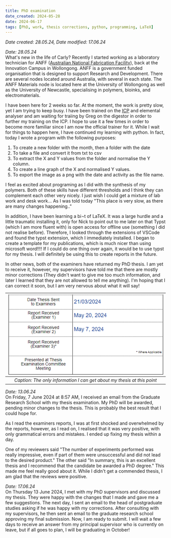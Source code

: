 ```yaml
---
title: PhD examination
date_created: 2024-05-28
date: 2024-06-17
tags: [PhD, work, thesis corrections, python, programming, LaTeX]
---
```

*Date created: 28.05.24, 
Date modified: 17.06.24* 

*Date: 28.05.24* <br/>
What's new in the life of Carly? Recently I started working as a laboratory technician for ANFF ([Australian National Fabrication Facility](https://anff.org.au)), back at the Innovation Campus in Wollongong. ANFF is a government funded organisation that is designed to support Research and Development. There are several nodes located around Australia, with several in each state. The ANFF Materials node is located here at the University of Wollongong as well as the University of Newcastle, specialising in polymers, bioinks, and electromaterials.

I have been here for 2 weeks so far. At the moment, the work is pretty slow, yet I am trying to keep busy. I have been trained on the [ICP](./icp_.md) and elemental analyser and am waiting for traiing by Greg on the digestor in order to further my training on the ICP. I hope to use it a few times in order to become more familiar since I am now the official trainer for it. While I wait for things to happen here, I have continued my learning with python. In fact, today I wrote a program with the following purposes: 

1. To create a new folder with the month, then a folder with the date
2. To take a file and convert it from txt to csv
3. To extract the X and Y values from the folder and normalise the Y column. 
4. To create a line graph of the X and normalised Y values. 
5. To export the image as a png with the date and activity as the file name. 

I feel as excited about programing as I did with the synthesis of my polymers. Both of these skills have different thresholds and I think they can complement each other very nicely. I just wish I could get a mixture of lab work and desk work... As I was told today "This place is very slow, as there are many changes happening.."

In addition, I have been learning a bi¬t of LaTeX. It was a large hurdle and a little traumatic installing it, only for Nick to point out to me later on that Typst (which I am more fluent with) is open access for offline use (something I did not realise before). Therefore, I looked through the extensions of VSCode and found the typst extension, which I immediately installed. I began to create a template for my publications, which is much nicer than using microsoft word!!!! If I could do one thing over again, it would be to use typst for my thesis. I will definitely be using this to create reports in the future. 

In other news, both of the examiners have returned my PhD thesis. I am yet to receive it, however, my supervisors have told me that there are mostly minor corrections (They didn't want to give me too much information, and later I learned that they are not allowed to tell me anything). I'm hoping that I can correct it soon, but I am very nervous about what it will say! 
<div align="center"> 

|![phd revision](./img/phd-revision.PNG)|
|:---:|
|*Caption: The only information I can get about my thesis at this point*| 
</div>

*Date: 13.06.24* <br/>
On Friday, 7 June 2024 at 8:57 AM, I received an email from the Graduate Research School with my thesis examination. My PhD will be awarded, pending minor changes to the thesis. This is probably the best result that I could hope for.

As I read the examiners reports, I was at first shocked and overwhelmed by the reports, however, as I read on, I realised that it was very positive, with only grammatical errors and mistakes. I ended up fixing my thesis within a day. 

One of my reviewers said "The number of experiments performed was really impressive, even if part of them were unsuccessful and did not lead to the desired product." The other said "In summary, this is an excellent thesis and I recommend that the candidate be awarded a PhD degree." This made me feel really good about it. While I didn't get a commended thesis, I am glad that the reviews were positive. 

*Date: 17.06.24* <br/>
On Thursday 13 June 2024, I met with my PhD supervisors and discussed my thesis. They were happy with the changes that I made and gave me a few suggestions. The next day, I sent an email to the head of postgraduate studies asking if he was happy with my corrections. After consulting with my supervisors, he then sent an email to the graduate research school approving my final submission. Now, I am ready to submit. I will wait a few days to receive an answer from my principal supervisor who is currently on leave, but if all goes to plan, I will be graduating in October! 
